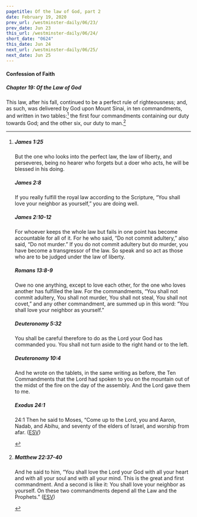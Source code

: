 ```yaml
---
pagetitle: Of the law of God, part 2
date: February 19, 2020
prev_url: /westminster-daily/06/23/
prev_date: Jun 23
this_url: /westminster-daily/06/24/
short_date: "0624"
this_date: Jun 24
next_url: /westminster-daily/06/25/
next_date: Jun 25
---
```


#### Confession of Faith

##### Chapter 19: Of the Law of God

This law, after his fall, continued to be a perfect rule of righteousness; and, as such, was delivered by God upon Mount Sinai, in ten commandments, and written in two tables:[^fnref:wcf1] the first four commandments containing our duty towards God; and the other six, our duty to man.[^fnref:wcf2]

[^fnref:wcf1]: <div class="esv"><h5>James 1:25</h5> <div class="esv-text"><p id="p59001025.01-1">But the one who looks into the perfect law, the law of liberty, and perseveres, being no hearer who forgets but a doer who acts, he will be blessed in his doing.</p> </div><h5>James 2:8</h5> <div class="esv-text"><p id="p59002008.01-2">If you really fulfill the royal law according to the Scripture, &#8220;You shall love your neighbor as yourself,&#8221; you are doing well.</p> </div><h5>James 2:10-12</h5> <div class="esv-text"><p id="p59002010.01-3">For whoever keeps the whole law but fails in one point has become accountable for all of it. For he who said, &#8220;Do not commit adultery,&#8221; also said, &#8220;Do not murder.&#8221; If you do not commit adultery but do murder, you have become a transgressor of the law. So speak and so act as those who are to be judged under the law of liberty.</p> </div><h5>Romans 13:8-9</h5> <div class="esv-text"> <p id="p45013008.06-4">Owe no one anything, except to love each other, for the one who loves another has fulfilled the law. For the commandments, &#8220;You shall not commit adultery, You shall not murder, You shall not steal, You shall not covet,&#8221; and any other commandment, are summed up in this word: &#8220;You shall love your neighbor as yourself.&#8221;</p> </div><h5>Deuteronomy 5:32</h5> <div class="esv-text"><p id="p05005032.01-5">You shall be careful therefore to do as the <span class="small-caps">Lord</span> your God has commanded you. You shall not turn aside to the right hand or to the left.</p> </div><h5>Deuteronomy 10:4</h5> <div class="esv-text"><p id="p05010004.01-6">And he wrote on the tablets, in the same writing as before, the Ten Commandments that the <span class="small-caps">Lord</span> had spoken to you on the mountain out of the midst of the fire on the day of the assembly. And the <span class="small-caps">Lord</span> gave them to me.</p> </div><h5>Exodus 24:1</h5> <div class="esv-text"> <p id="p02024001.04-7"><span class="chapter-num" id="v02024001-7">24:1&nbsp;</span>Then he said to Moses, &#8220;Come up to the <span class="small-caps">Lord</span>, you and Aaron, Nadab, and Abihu, and seventy of the elders of Israel, and worship from afar.  (<a href="http://www.esv.org" class="copyright">ESV</a>)</p> </div> </div>

[^fnref:wcf2]: <div class="esv"><h5>Matthew 22:37-40</h5> <div class="esv-text"><p id="p40022037.01-1">And he said to him, <span class="woc">&#8220;You shall love the Lord your God with all your heart and with all your soul and with all your mind.</span> <span class="woc">This is the great and first commandment.</span> <span class="woc">And a second is like it: You shall love your neighbor as yourself.</span> <span class="woc">On these two commandments depend all the Law and the Prophets.&#8221;</span>  (<a href="http://www.esv.org" class="copyright">ESV</a>)</p> </div> </div>

